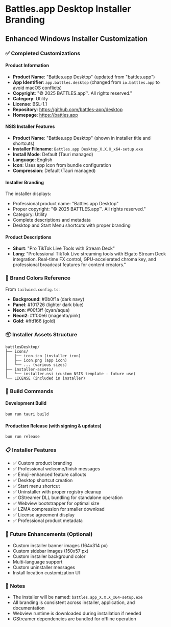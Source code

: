 # Battles.app Desktop Installer Branding

## Enhanced Windows Installer Customization

### ✅ Completed Customizations

#### Product Information
- **Product Name**: "Battles.app Desktop" (updated from "battles.app")
- **App Identifier**: `app.battles.desktop` (changed from `io.battles.app` to avoid macOS conflicts)
- **Copyright**: "© 2025 BATTLES.app™. All rights reserved."
- **Category**: Utility
- **License**: BSL-1.1
- **Repository**: https://github.com/battles-app/desktop
- **Homepage**: https://battles.app

#### NSIS Installer Features
- **Product Name**: "Battles.app Desktop" (shown in installer title and shortcuts)
- **Installer Filename**: `Battles.app Desktop_X.X.X_x64-setup.exe`
- **Install Mode**: Default (Tauri managed)
- **Language**: English
- **Icon**: Uses app icon from bundle configuration
- **Compression**: Default (Tauri managed)

#### Installer Branding
The installer displays:
- Professional product name: "Battles.app Desktop"
- Proper copyright: "© 2025 BATTLES.app™. All rights reserved."
- Category: Utility
- Complete descriptions and metadata
- Desktop and Start Menu shortcuts with proper branding

#### Product Descriptions
- **Short**: "Pro TikTok Live Tools with Stream Deck"
- **Long**: "Professional TikTok Live streaming tools with Elgato Stream Deck integration. Real-time FX control, GPU-accelerated chroma key, and professional broadcast features for content creators."

### 🎨 Brand Colors Reference
From `tailwind.config.ts`:
- **Background**: #0b0f1a (dark navy)
- **Panel**: #101726 (lighter dark blue)
- **Neon**: #00f3ff (cyan/aqua)
- **Neon2**: #ff00e6 (magenta/pink)
- **Gold**: #ffd166 (gold)

### 📦 Installer Assets Structure
```
battlesDesktop/
├── icons/
│   ├── icon.ico (installer icon)
│   ├── icon.png (app icon)
│   └── ... (various sizes)
├── installer-assets/
│   └── installer.nsi (custom NSIS template - future use)
└── LICENSE (included in installer)
```

### 🚀 Build Commands

#### Development Build
```bash
bun run tauri build
```

#### Production Release (with signing & updates)
```bash
bun run release
```

### 📋 Installer Features
- ✅ Custom product branding
- ✅ Professional welcome/finish messages
- ✅ Emoji-enhanced feature callouts
- ✅ Desktop shortcut creation
- ✅ Start menu shortcut
- ✅ Uninstaller with proper registry cleanup
- ✅ GStreamer DLL bundling for standalone operation
- ✅ Webview bootstrapper for optimal size
- ✅ LZMA compression for smaller download
- ✅ License agreement display
- ✅ Professional product metadata

### 🎯 Future Enhancements (Optional)
- Custom installer banner images (164x314 px)
- Custom sidebar images (150x57 px)
- Custom installer background color
- Multi-language support
- Custom uninstaller messages
- Install location customization UI

### 📝 Notes
- The installer will be named: `battles.app_X.X.X_x64-setup.exe`
- All branding is consistent across installer, application, and documentation
- Webview runtime is downloaded during installation if needed
- GStreamer dependencies are bundled for offline operation

